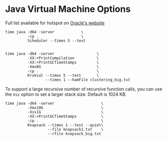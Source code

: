 Java Virtual Machine Options
============================

Full list available for hotspot on [Oracle's website](http://docs.oracle.com/javase/8/docs/technotes/tools/unix/java.html)

    time java -d64 -server            \
              -cp .                   \
              Scheduler --times 5 --test
    

    time java -d64 -server                   \
              -XX:+PrintCompilation          \
              -XX:+PrintGCTimeStamps         \
              -Xmx8G                         \
              -cp .                          \
              Kruksal --times 5 --test       \
                      --times 1 --hamFile clustering_big.txt

To support a large recursive number of recursive function calls, you can use the `Xss` option to set a larger stack size. Default is 1024 KB.

    time java -d64 -server                     \
              -Xmx10G                          \
              -Xss1G                           \
              -XX:+PrintGCTimeStamps           \
              -cp .                            \
              Knapsack --times 1 --test --quiet\
                       --file knapsack1.txt    \
                       --rfile knapsack_big.txt


